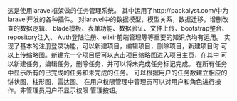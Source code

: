 这是使用laravel框架做的任务管理系统。
其中运用了http://packalyst.com/中为laravel开发的各种插件。
对laravel中的数据模型，模型关系，数据迁移，增删改查的数据逻辑、
blade模板、表单功能、数据验证、文件上传、bootstrap整合、repository注入、
Auth登陆注册、elixir前端管理等等重要的知识点均有运用。
实现了基本的注册登录功能，可以新建项目，编辑项目，删除项目，新建项目时
可以上传缩略图。新建完一个项目后可以点击项目缩略图进入项目主页，在其中
可以新建任务，编辑任务，删除任务，并可以将未完成任务标记完成。
在所有任务中显示所有的已完成的任务和未完成的任务。
可以根据用户的任务数建立相应的饼状图，柱形图，雷达图。
在用户权限管理中管理员可以对用户和角色进行操作。非管理员用户不显示权限
管理按钮。
